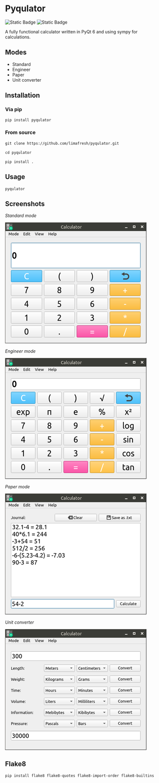 # Pyqulator

![Static Badge](https://img.shields.io/badge/License-GNU_GPL_v3-blue)
![Static Badge](https://img.shields.io/badge/PyQt-6-green)

A fully functional calculator written in PyQt 6 and using sympy for calculations.

## Modes
+ Standard
+ Engineer
+ Paper
+ Unit converter

## Installation
### Via pip
```
pip install pyqulator
```
### From source
```
git clone https://github.com/limafresh/pyqulator.git
```
```
cd pyqulator
```
```
pip install .
```

## Usage
```
pyqulator
```

## Screenshots
*Standard mode*

![Screenshot](https://raw.githubusercontent.com/limafresh/pyqulator/main/screenshots/screenshot1.png)

*Engineer mode*

![Screenshot](https://raw.githubusercontent.com/limafresh/pyqulator/main/screenshots/screenshot2.png)

*Paper mode*

![Screenshot](https://raw.githubusercontent.com/limafresh/pyqulator/main/screenshots/screenshot3.png)

*Unit converter*

![Screenshot](https://raw.githubusercontent.com/limafresh/pyqulator/main/screenshots/screenshot4.png)

## Flake8
```
pip install flake8 flake8-quotes flake8-import-order flake8-builtins
```
